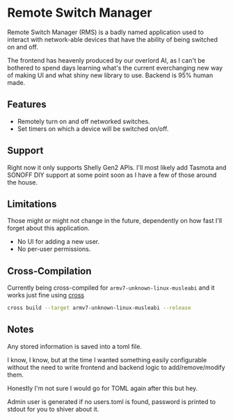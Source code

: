 # Remote Switch Manager 

Remote Switch Manager (RMS) is a badly named application used to interact with network-able devices that have the ability of being switched on and off.

The frontend has heavenly produced by our overlord AI, as I can't be bothered to spend days learning what's the current everchanging new way of making UI and what shiny new library to use.
Backend is 95% human made.

## Features
 - Remotely turn on and off networked switches.
 - Set timers on which a device will be switched on/off.

## Support
Right now it only supports Shelly Gen2 APIs. I'll most likely add Tasmota and SONOFF DIY support at some point soon as I have a few of those around the house.

## Limitations
Those might or might not change in the future, dependently on how fast I'll forget about this application.
  - No UI for adding a new user.
  - No per-user permissions.

## Cross-Compilation
Currently being cross-compiled for `armv7-unknown-linux-musleabi` and it works just fine using [cross](https://github.com/cross-rs/cross)

```bash
cross build --target armv7-unknown-linux-musleabi --release
```

## Notes
Any stored information is saved into a toml file. 

I know, I know, but at the time I wanted something easily configurable without the need to write frontend and backend logic to add/remove/modify them.

Honestly I'm not sure I would go for TOML again after this but hey.

Admin user is generated if no users.toml is found, password is printed to stdout for you to shiver about it.

